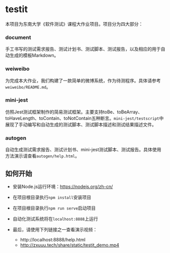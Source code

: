 # testit

本项目为东南大学《软件测试》课程大作业项目。项目分为四大部分：

### document

手工书写的测试需求报告、测试计划书、测试脚本、测试报告，以及相应的用于自动生成的模板Markdown。

### weiweibo

为完成本大作业，我们构建了一款简单的微博系统，作为待测程序。具体请参考`weiweibo/README.md`。

### mini-jest

仿照Jest测试框架制作的简易测试框架。主要支持toBe、toBeArray、toHaveLength、toContain、toNotContain五种断言。`mini-jest/testscript`中展现了手动编写和自动生成的测试脚本、测试脚本描述和测试结果描述文件。

### autogen

自动生成测试需求报告、测试计划书、mini-jest测试脚本、测试报告。具体使用方法演示请查看`autogen/help.html`。

## 如何开始

- 安装Node.js运行环境：https://nodejs.org/zh-cn/

- 在项目根目录执行`npm install`安装项目
- 在项目根目录执行`npm run serve`启动项目
- 自动化测试系统将在`localhost:8888`上运行
- 最后，请使用下列链接之一查看演示视频：
  - http://localhost:8888/help.html
  - http://zxuuu.tech/share/static/testit_demo.mp4
